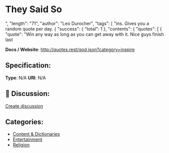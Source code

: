# They Said So


", "length": "71", "author": "Leo Durocher", "tags": [ "ins. Gives you a random quote per day.  { "success": { "total": 1 }, "contents": { "quotes": [ { "quote": "Win any way as long as you can get away with it.  Nice guys finish last

**Docs / Website**: http://quotes.rest/qod.json?category=inspire

## Specification:
**Type**:  N/A 
**URI**:  N/A 

## 💬 Discussion:
[Create discussion](link)

## Categories:
- [Content & Dictionaries](https://github.com/apis-list/apis-list#content-and-dictionaries)
- [Entertainment](https://github.com/apis-list/apis-list#entertainment)
- [Religion](https://github.com/apis-list/apis-list#religion)





